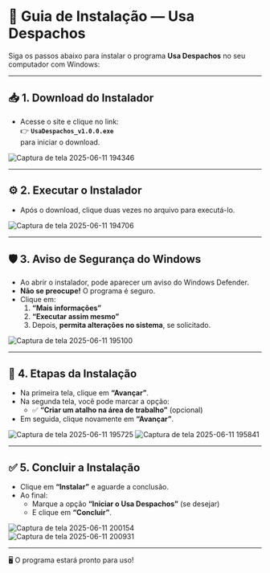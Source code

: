 # 🧭 Guia de Instalação — Usa Despachos

Siga os passos abaixo para instalar o programa **Usa Despachos** no seu computador com Windows:

---

## 📥 1. Download do Instalador

- Acesse o site e clique no link:  
  👉 **`UsaDespachos_v1.0.0.exe`**  
  para iniciar o download.

![Captura de tela 2025-06-11 194346](https://github.com/user-attachments/assets/ac940587-8ddc-407c-b0ec-64807b71a7cb)

---

## ⚙️ 2. Executar o Instalador

- Após o download, clique duas vezes no arquivo para executá-lo.

![Captura de tela 2025-06-11 194706](https://github.com/user-attachments/assets/f8ca49fe-2af2-4eea-b7ca-660757580b2e)

---

## 🛡️ 3. Aviso de Segurança do Windows

- Ao abrir o instalador, pode aparecer um aviso do Windows Defender.
- **Não se preocupe!** O programa é seguro.
- Clique em:
  1. **“Mais informações”**
  2. **“Executar assim mesmo”**
  3. Depois, **permita alterações no sistema**, se solicitado.

![Captura de tela 2025-06-11 195100](https://github.com/user-attachments/assets/b8c41086-aced-469a-9b9c-af9440b79d1b)

---

## 📄 4. Etapas da Instalação

- Na primeira tela, clique em **“Avançar”**.
- Na segunda tela, você pode marcar a opção:
  - ✅ **“Criar um atalho na área de trabalho”** (opcional)
- Em seguida, clique novamente em **“Avançar”**.

![Captura de tela 2025-06-11 195725](https://github.com/user-attachments/assets/cabd08ad-bcb8-4217-b824-db833d427032)
![Captura de tela 2025-06-11 195841](https://github.com/user-attachments/assets/13ee3061-f072-4018-a0b9-4d74d61a18f2)

---

## ✅ 5. Concluir a Instalação

- Clique em **“Instalar”** e aguarde a conclusão.
- Ao final:
  - Marque a opção **“Iniciar o Usa Despachos”** (se desejar)
  - E clique em **“Concluir”**.

![Captura de tela 2025-06-11 200154](https://github.com/user-attachments/assets/72989442-37dd-4f65-8986-36062ecaa4a5)
![Captura de tela 2025-06-11 200931](https://github.com/user-attachments/assets/6a78b9ab-d7b5-4a8a-85c8-a03960e3391e)

---

🖥️ O programa estará pronto para uso!


